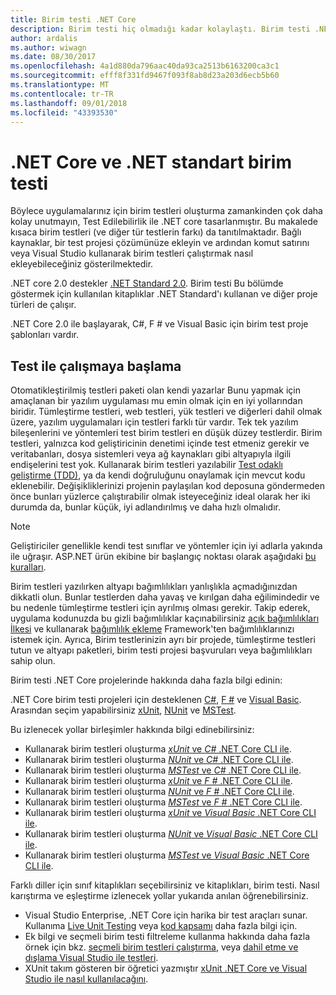 ```yaml
---
title: Birim testi .NET Core
description: Birim testi hiç olmadığı kadar kolaylaştı. Birim testi .NET Core ve .NET Standard projeleri kullanacağınızı öğrenin.
author: ardalis
ms.author: wiwagn
ms.date: 08/30/2017
ms.openlocfilehash: 4a1d880da796aac40da93ca2513b6163200ca3c1
ms.sourcegitcommit: efff8f331fd9467f093f8ab8d23a203d6ecb5b60
ms.translationtype: MT
ms.contentlocale: tr-TR
ms.lasthandoff: 09/01/2018
ms.locfileid: "43393530"
---
```

# <a name="unit-testing-in-net-core-and-net-standard"></a>.NET Core ve .NET standart birim testi

Böylece uygulamalarınız için birim testleri oluşturma zamankinden çok daha kolay unutmayın, Test Edilebilirlik ile .NET core tasarlanmıştır. Bu makalede kısaca birim testleri (ve diğer tür testlerin farkı) da tanıtılmaktadır. Bağlı kaynaklar, bir test projesi çözümünüze ekleyin ve ardından komut satırını veya Visual Studio kullanarak birim testleri çalıştırmak nasıl ekleyebileceğiniz gösterilmektedir.

.NET core 2.0 destekler [.NET Standard 2.0](../../standard/net-standard.md). Birim testi Bu bölümde göstermek için kullanılan kitaplıklar .NET Standard'ı kullanan ve diğer proje türleri de çalışır.

.NET Core 2.0 ile başlayarak, C#, F # ve Visual Basic için birim test proje şablonları vardır.

## <a name="getting-started-with-testing"></a>Test ile çalışmaya başlama

Otomatikleştirilmiş testleri paketi olan kendi yazarlar Bunu yapmak için amaçlanan bir yazılım uygulaması mu emin olmak için en iyi yollarından biridir. Tümleştirme testleri, web testleri, yük testleri ve diğerleri dahil olmak üzere, yazılım uygulamaları için testleri farklı tür vardır. Tek tek yazılım bileşenlerini ve yöntemleri test birim testleri en düşük düzey testlerdir. Birim testleri, yalnızca kod geliştiricinin denetimi içinde test etmeniz gerekir ve veritabanları, dosya sistemleri veya ağ kaynakları gibi altyapıyla ilgili endişelerini test yok. Kullanarak birim testleri yazılabilir [Test odaklı geliştirme (TDD)](http://deviq.com/test-driven-development/), ya da kendi doğruluğunu onaylamak için mevcut kodu eklenebilir. Değişikliklerinizi projenin paylaşılan kod deposuna göndermeden önce bunları yüzlerce çalıştırabilir olmak isteyeceğiniz ideal olarak her iki durumda da, bunlar küçük, iyi adlandırılmış ve daha hızlı olmalıdır.

> [!NOTE]
> Geliştiriciler genellikle kendi test sınıflar ve yöntemler için iyi adlarla yakında ile uğraşır. ASP.NET ürün ekibine bir başlangıç noktası olarak aşağıdaki [bu kuralları](https://github.com/aspnet/Home/wiki/Engineering-guidelines#unit-tests-and-functional-tests).

Birim testleri yazılırken altyapı bağımlılıkları yanlışlıkla açmadığınızdan dikkatli olun. Bunlar testlerden daha yavaş ve kırılgan daha eğilimindedir ve bu nedenle tümleştirme testleri için ayrılmış olması gerekir. Takip ederek, uygulama kodunuzda bu gizli bağımlılıklar kaçınabilirsiniz [açık bağımlılıkları İlkesi](http://deviq.com/explicit-dependencies-principle/) ve kullanarak [bağımlılık ekleme](/aspnet/core/fundamentals/dependency-injection) Framework'ten bağımlılıklarınızı istemek için. Ayrıca, Birim testlerinizin ayrı bir projede, tümleştirme testleri tutun ve altyapı paketleri, birim testi projesi başvuruları veya bağımlılıkları sahip olun.

Birim testi .NET Core projelerinde hakkında daha fazla bilgi edinin:

.NET Core birim testi projeleri için desteklenen [C#](../../csharp/index.md), [F #](../../fsharp/index.md) ve [Visual Basic](../../visual-basic/index.md). Arasından seçim yapabilirsiniz [xUnit](http://xunit.github.io), [NUnit](http://nunit.org) ve [MSTest](https://github.com/Microsoft/vstest-docs).

Bu izlenecek yollar birleşimler hakkında bilgi edinebilirsiniz:

* Kullanarak birim testleri oluşturma [ *xUnit* ve *C#* .NET Core CLI ile](unit-testing-with-dotnet-test.md).
* Kullanarak birim testleri oluşturma [ *NUnit* ve *C#* .NET Core CLI ile](unit-testing-with-nunit.md).
* Kullanarak birim testleri oluşturma [ *MSTest* ve *C#* .NET Core CLI ile](unit-testing-with-mstest.md).
* Kullanarak birim testleri oluşturma [ *xUnit* ve *F #* .NET Core CLI ile](unit-testing-fsharp-with-dotnet-test.md).
* Kullanarak birim testleri oluşturma [ *NUnit* ve *F #* .NET Core CLI ile](unit-testing-fsharp-with-nunit.md).
* Kullanarak birim testleri oluşturma [ *MSTest* ve *F #* .NET Core CLI ile](unit-testing-fsharp-with-mstest.md).
* Kullanarak birim testleri oluşturma [ *xUnit* ve *Visual Basic* .NET Core CLI ile](unit-testing-visual-basic-with-dotnet-test.md).
* Kullanarak birim testleri oluşturma [ *NUnit* ve *Visual Basic* .NET Core CLI ile](unit-testing-visual-basic-with-nunit.md).
* Kullanarak birim testleri oluşturma [ *MSTest* ve *Visual Basic* .NET Core CLI ile](unit-testing-visual-basic-with-mstest.md).

Farklı diller için sınıf kitaplıkları seçebilirsiniz ve kitaplıkları, birim testi. Nasıl karıştırma ve eşleştirme izlenecek yollar yukarıda anılan öğrenebilirsiniz.

* Visual Studio Enterprise, .NET Core için harika bir test araçları sunar. Kullanıma [Live Unit Testing](/visualstudio/test/live-unit-testing) veya [kod kapsamı](https://github.com/Microsoft/vstest-docs/blob/master/docs/analyze.md#working-with-code-coverage) daha fazla bilgi için.
* Ek bilgi ve seçmeli birim testi filtreleme kullanma hakkında daha fazla örnek için bkz. [seçmeli birim testleri çalıştırma](selective-unit-tests.md), veya [dahil etme ve dışlama Visual Studio ile testleri](/visualstudio/test/live-unit-testing#include-and-exclude-test-projects-and-test-methods).
* XUnit takım gösteren bir öğretici yazmıştır [xUnit .NET Core ve Visual Studio ile nasıl kullanılacağını](http://xunit.github.io/docs/getting-started-dotnet-core.html).
